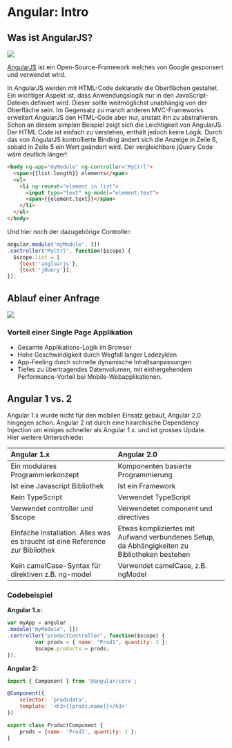 # Angular: Intro

## Was ist AngularJS?

![](http://html5-mobile.de/wp-content/uploads/2012/05/angular-js-mvc-framework.png)

[AngularJS](https://angularjs.org/) ist ein Open-Source-Framework welches von Google gesponsert und verwendet wird.

In AngularJS werden mit HTML-Code deklarativ die Oberflächen gestaltet. Ein wichtiger Aspekt ist, dass Anwendungslogik nur in den JavaScript-Dateien definiert wird. Dieser sollte weitmöglichst unabhängig von der Oberfläche sein. Im Gegensatz zu manch anderen MVC-Frameworks erweitert AngularJS den HTML-Code aber nur, anstatt ihn zu abstrahieren.  
Schon an diesem simplen Beispiel zeigt sich die Leichtigkeit von AngularJS. Der HTML Code ist einfach zu verstehen, enthält jedoch keine Logik. Durch das von AngularJS kontrollierte Binding ändert sich die Anzeige in Zeile 6, sobald in Zeile 5 ein Wert geändert wird. Der vergleichbare jQuery Code wäre deutlich länger!

```html
<body ng-app="myModule" ng-controller="MyCtrl">
  <span>{{list.length}} elements</span>
  <ul>
    <li ng-repeat="element in list">
      <input type="text" ng-model="element.text">
      <span>{{element.text}}</span>
    </li>
  </ul>
</body>
```

Und hier noch der dazugehörige Controller:

```js
angular.module('myModule', [])
.controller("MyCtrl", function($scope) {
  $scope.list = [
    {text:'angluarjs'},
    {text:'jQuery'}];
});
```

## Ablauf einer Anfrage

![](http://www.innotix.com/files/2914/5631/4175/SinglePage_Lifecycle.png)

### Vorteil einer Single Page Applikation

* Gesamte Applikations-Logik im Browser
* Hohe Geschwindigkeit durch Wegfall langer Ladezyklen
* App-Feeling durch schnelle dynamische Inhaltsanpassungen
* Tiefes zu übertragendes Datenvolumen, mit einhergehendem Performance-Vorteil bei Mobile-Webapplikationen.

## Angular 1 vs. 2

Angular 1.x wurde nicht für den mobilen Einsatz gebaut, Angular 2.0 hingegen schon. Angular 2 ist durch eine hirarchische Dependency Injection um einiges schneller als Angular 1.x. und ist grosses Update.  
Hier weitere Unterschiede:

| Angular 1.x | Angular 2.0 |
| :--- | :--- |
| Ein modulares Programmierkonzept | Komponenten basierte Programmierung |
| Ist eine Javascript Bibliothek | Ist ein Framework |
| Kein TypeScript | Verwendet TypeScript |
| Verwendet controller und $scope | Verwendetet component und directives |
| Einfache Installation. Alles was es braucht ist eine Reference zur Bibliothek | Etwas kompliziertes mit Aufwand verbundenes Setup, da Abhängigkeiten zu Bibliotheken bestehen |
| Kein camelCase-Syntax für direktiven z.B. ng-model | Verwendet camelCase, z.B. ngModel |

### Codebeispiel

**Angular 1.x:**

```js
var myApp = angular
.module("myModule", [])
.controller("productController", function($scope) {
         var prods = { name: "Prod1", quantity: 1 };
         $scope.products = prods;
});
```

**Angular 2:**

```js
import { Component } from '@angular/core';

@Component({
    selector: 'prodsdata',
    template: '<h3>{{prods.name}}</h3>'
})

export class ProductComponent {
    prods = {name: 'Prod1', quantity: 1 };
}
```



